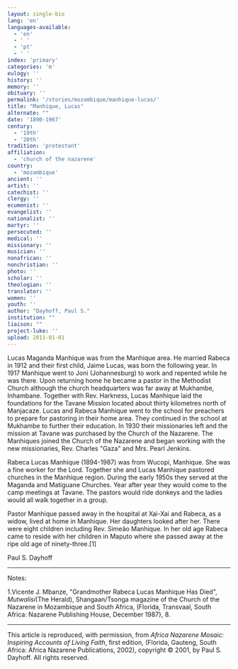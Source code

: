 ```yaml
---
layout: single-bio
lang: 'en'
languages-available:
  - 'en'
  - ' '
  - 'pt'
  - ' '
index: 'primary'
categories: 'm'
eulogy: ''
history: ''
memory: ''
obituary: ''
permalink: '/stories/mozambique/manhique-lucas/'
title: "Manhique, Lucas"
alternate: ""
date: '1890-1967'
century:
  - '19th'
  - '20th'
tradition: 'protestant'
affiliation:
  - 'church of the nazarene'
country:
  - 'mozambique'
ancient: ''
artist: ''
catechist: ''
clergy: ''
ecumenist: ''
evangelist: ''
nationalist: ''
martyr: ''
persecuted: ''
medical: ''
missionary: ''
musician: ''
nonafrican: ''
nonchristian: ''
photo: ''
scholar: ''
theologian: ''
translator: ''
women: ''
youth: ''
author: "Dayhoff, Paul S."
institution: ""
liaison: ""
project-luke: ''
upload: 2011-01-01
---
```




Lucas Maganda Manhique was from the Manhique area. He married Rabeca in 1912 and their first child, Jaime Lucas, was born the following year.  In 1917 Manhique went to Joni (Johannesburg) to work and repented while he was there.  Upon returning home he became a pastor in the Methodist Church although the church headquarters was far away at Mukhambe, Inhambane.  Together with Rev. Harkness, Lucas Manhique laid the foundations for the Tavane Mission located about thirty kilometres north of Manjacaze.  Lucas and Rabeca Manhique went to the school for preachers to prepare for pastoring in their home area.  They continued in the school at Mukhambe to further their education.   In 1930 their missionaries left and the mission at Tavane was purchased by the Church of the Nazarene.  The Manhiques joined the Church of the Nazarene and began working with the new missionaries, Rev. Charles "Gaza" and Mrs. Pearl Jenkins.

Rabeca Lucas Manhique (1894-1987) was from Wucopi, Manhique.  She was a fine worker for the Lord.  Together she and  Lucas Manhique pastored churches in the Manhique region.  During the early 1950s they served at the Maganda and Matiguane Churches.  Year after year they would come to the camp meetings at Tavane.  The pastors would ride donkeys and the ladies would all walk together in a group.

Pastor Manhique passed away in the hospital at Xai-Xai and Rabeca, as a widow, lived at home in Manhique.  Her daughters looked after her.  There were eight children including Rev. Simeão Manhique.  In her old age Rabeca  came to reside with her children in Maputo where she passed away at the ripe old age of ninety-three.[1]

Paul S. Dayhoff

---

Notes:

1.Vicente J. Mbanze, "Grandmother Rabeca Lucas Manhique Has Died", *Mutwalisi*(The Herald), Shangaan/Tsonga magazine of the Church of the Nazarene in Mozambique and South Africa, (Florida, Transvaal, South Africa: Nazarene Publishing House, December 1987}, 8.

---

This article is reproduced, with permission, from *Africa Nazarene Mosaic: Inspiring Accounts of Living Faith*, first edition, (Florida, Gauteng, South Africa: Africa Nazarene Publications, 2002), copyright &copy; 2001, by Paul S. Dayhoff.  All rights reserved.